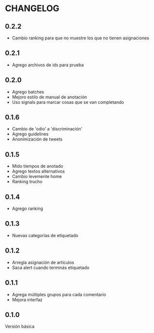 # CHANGELOG

## 0.2.2

- Cambio ranking para que no muestre los que no tienen asignaciones

## 0.2.1

- Agrego archivos de ids para prueba

## 0.2.0


- Agrego batches
- Mejoro estilo de manual de anotación
- Uso signals para marcar cosas que se van completando


## 0.1.6

- Cambio de 'odio' a 'discriminación'
- Agrego guidelines
- Anonimización de tweets

## 0.1.5

- Mido tiempos de anotado
- Agrego textos alternativos
- Cambio levemente home
- Ranking trucho

## 0.1.4

- Agrego ranking

## 0.1.3

- Nuevas categorías de etiquetado

## 0.1.2

- Arregla asignación de artículos
- Saca alert cuando terminás etiquetado

## 0.1.1

- Agrega múltiples grupos para cada comentario
- Mejora interfaz

## 0.1.0

Versión básica
